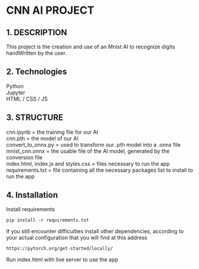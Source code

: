 # CNN AI PROJECT

## 1. DESCRIPTION

This project is the creation and use of an Mnist AI to recognize digits handWritten by the user.

## 2. Technologies

Python  
Jupyter  
HTML / CSS / JS

## 3. STRUCTURE

cnn.ipynb = the training file for our AI  
cnn.pth = the model of our AI  
convert_to_onnx.py = used to transform our .pth model into a .onnx file  
mnist_cnn.onnx = the usable file of the AI model, generated by the conversion file  
index.html, index.js and styles.css = files necessary to run the app  
requirements.txt = file containing all the necessary packages list to install to run the app

## 4. Installation

Install requirements

```
pip install -r requirements.txt
```

If you still encounter difficulties install other dependencies, according to your actual configuration that you will find at this address

```
https://pytorch.org/get-started/locally/
```

Run index.html with live server to use the app
